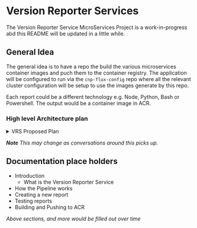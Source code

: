 # Version Reporter Services
The Version Reporter Service MicroServices Project is a work-in-progress abd this README will be updated
in a little while.

## General Idea
The general idea is to have a repo the build the various microservices container images and puch them
to the container registry. The application will be configured to run via the `cnp-flux-config` repo where
all the relevant cluster configuration will be setup to use the images generate by this repo.

Each report could be a different technology e.g. Node, Python, Bash or Powershell.
The output would be a container image in ACR.

### High level Architecture plan

<details>
  <summary>VRS Proposed Plan</summary>
  <img alt="VRS Proposed Plan" src="./images/version-reporter-v2.jpg" width="auto">
</details>

_**Note** This may change as conversations around this picks up._

## Documentation place holders
- Introduction
  - What is the Version Reporter Service
- How the Pipeline works
- Creating a new report
- Testing reports
- Building and Pushing to ACR

_Above sections, and more would be filled out over time_

